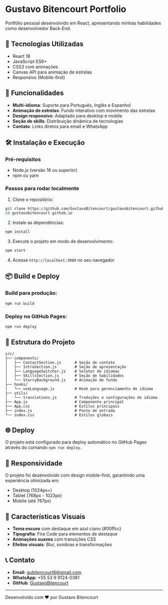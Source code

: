 # Gustavo Bitencourt Portfolio

Portfólio pessoal desenvolvido em React, apresentando minhas habilidades como desenvolvedor Back-End.

## 🚀 Tecnologias Utilizadas

- React 18
- JavaScript ES6+
- CSS3 com animações
- Canvas API para animação de estrelas
- Responsivo (Mobile-first)

## 🌟 Funcionalidades

- **Multi-idioma**: Suporte para Português, Inglês e Espanhol
- **Animação de estrelas**: Fundo interativo com movimento das estrelas
- **Design responsivo**: Adaptado para desktop e mobile
- **Seção de skills**: Distribuição dinâmica de tecnologias
- **Contato**: Links diretos para email e WhatsApp

## 🛠️ Instalação e Execução

### Pré-requisitos
- Node.js (versão 16 ou superior)
- npm ou yarn

### Passos para rodar localmente

1. Clone o repositório:
```bash
git clone https://github.com/GustavoBitencourt/gustavobitencourt.github.io.git
cd gustavobitencourt.github.io
```

2. Instale as dependências:
```bash
npm install
```

3. Execute o projeto em modo de desenvolvimento:
```bash
npm start
```

4. Acesse `http://localhost:3000` no seu navegador

## 📦 Build e Deploy

### Build para produção:
```bash
npm run build
```

### Deploy no GitHub Pages:
```bash
npm run deploy
```

## 📁 Estrutura do Projeto

```
src/
├── components/
│   ├── ContactSection.js      # Seção de contato
│   ├── IntroSection.js        # Seção de apresentação
│   ├── LanguageSwitcher.js    # Seletor de idiomas
│   ├── SkillsSection.js       # Seção de habilidades
│   └── StarryBackground.js    # Animação de fundo
├── hooks/
│   └── useLanguage.js         # Hook para gerenciamento de idioma
├── utils/
│   └── translations.js        # Traduções e configurações de idioma
├── App.js                     # Componente principal
├── App.css                    # Estilos principais
├── index.js                   # Ponto de entrada
└── index.css                  # Estilos globais
```

## 🌐 Deploy

O projeto está configurado para deploy automático no GitHub Pages através do comando `npm run deploy`.

## 📱 Responsividade

O projeto foi desenvolvido com design mobile-first, garantindo uma experiência otimizada em:
- Desktop (1024px+)
- Tablet (768px - 1023px)
- Mobile (até 767px)

## 🎨 Características Visuais

- **Tema escuro** com destaque em azul ciano (#00ffcc)
- **Tipografia**: Fira Code para elementos de destaque
- **Animações suaves** com transições CSS
- **Efeitos visuais**: Blur, sombras e transformações

## 📞 Contato

- **Email**: gubitencourt8@gmail.com
- **WhatsApp**: +55 53 9 9124-0381
- **GitHub**: [GustavoBitencourt](https://github.com/GustavoBitencourt)

---

Desenvolvido com ❤️ por Gustavo Bitencourt